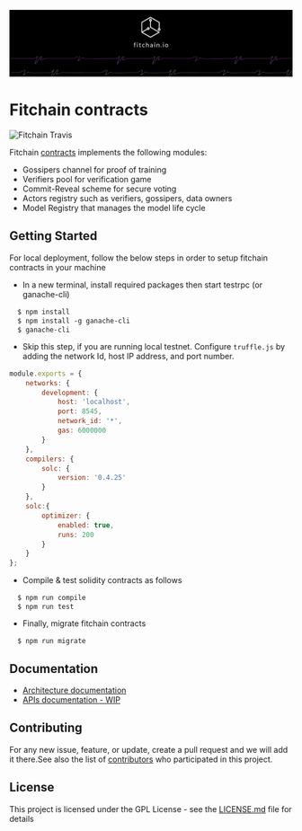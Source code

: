 [![banner](docs/imgs/fitchain-banner.png)](https://fitchain.io)
# Fitchain contracts

![Fitchain Travis](https://travis-ci.com/aabdulwahed/fitchain-contracts.svg?branch=master)

Fitchain [contracts](docs/ContractsStructure.md) implements the following modules:
- Gossipers channel for proof of training
- Verifiers pool for verification game 
- Commit-Reveal scheme for secure voting
- Actors registry such as verifiers, gossipers, data owners
- Model Registry that manages the model life cycle

## Getting Started

For local deployment, follow the below steps in order to setup fitchain contracts in your machine

- In a new terminal, install required packages then start testrpc (or ganache-cli)

```
  $ npm install
  $ npm install -g ganache-cli 
  $ ganache-cli 
```


- Skip this step, if you are running local testnet. Configure `truffle.js` by adding the network Id, host IP address, and port number.


```javascript
module.exports = {
	networks: {
        development: {
            host: 'localhost',
            port: 8545,
            network_id: '*',
            gas: 6000000
        }
	},
	compilers: {
        solc: {
            version: '0.4.25'
        }
	},
	solc:{
        optimizer: {
            enabled: true,
            runs: 200
        }
    }
};
```

- Compile & test solidity contracts as follows

```
  $ npm run compile
  $ npm run test
```

- Finally, migrate fitchain contracts

```
  $ npm run migrate 
```


## Documentation

- [Architecture documentation](docs/ContractsStructure.md)
- [APIs documentation - WIP](docs/api.md)

## Contributing

For any new issue, feature, or update, create a pull request and we will add it there.See also the list 
of [contributors](CONTRIBUTORS.md) who participated in this project. 

## License

This project is licensed under the GPL License - see the [LICENSE.md](LICENSE.md) file for details
